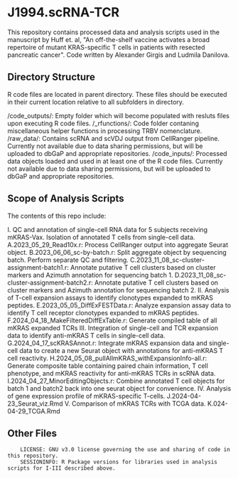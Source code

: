 # J1994.scRNA-TCR
This repository contains processed data and analysis scripts used in the manuscript by Huff et. al, "An off-the-shelf vaccine activates a broad repertoire of mutant KRAS-specific T cells in patients with resected pancreatic cancer". Code written by Alexander Girgis and Ludmila Danilova. 

## Directory Structure 
R code files are located in parent directory. These files should be executed in their current location relative to all subfolders in directory. 

/code_outputs/: Empty folder which will become populated with resluts files upon executing R code files. 
/_rfunctions/: Code folder contaning miscellaneous helper functions in processing TRBV nomenclature. 
/raw_data/: Contains scRNA and scVDJ output from CellRanger pipeline. Currently not available due to data sharing permissions, but will be uploaded to dbGaP and appropriate repositories. 
/code_inputs/: Processed data objects loaded and used in at least one of the R code files. Currently not available due to data sharing permissions, but will be uploaded to dbGaP and appropriate repositories. 
## Scope of Analysis Scripts
The contents of this repo include: 

I. QC and annotation of single-cell RNA data for 5 subjects receiving mKRAS-Vax. Isolation of annotated T cells from single-cell data. 
		A.2023_05_29_Read10x.r: Process CellRanger output into aggregate Seurat object.
		B.2023_06_06_sc-by-batch.r: Split aggregate object by sequencing batch. Perform separate QC and filtering. 
		C.2023_11_08_sc-cluster-assignment-batch1.r: Annotate putative T cell clusters based on cluster markers and Azimuth annotation for sequencing batch 1. 
		D.2023_11_08_sc-cluster-assignment-batch2.r: Annotate putative T cell clusters based on cluster markers and Azimuth annotation for sequencing batch 2. 
II. Analysis of T-cell expansion assays to identify clonotypes expanded to mKRAS peptides. 
		E.2023_05_05_DiffExFESTData.r: Analyze expansion assay data to identify T cell receptor clonotypes expanded to mKRAS peptides. 
		F.2024_04_18_MakeFilteredDiffExTable.r: Generate compiled table of all mKRAS expanded TCRs 
III. Integration of single-cell and TCR expansion data to identify anti-mKRAS T cells in single-cell data. 
		G.2024_04_17_scKRASAnnot.r: Integrate mKRAS expansion data and single-cell data to create a new Seurat object with annotations for anti-mKRAS T cell reactivity. 
		H.2024_05_08_pullAllmKRAS_withExpansionInfo-all.r: Generate composite table containing paired chain information, T cell phenotype, and mKRAS reactivity for anti-mKRAS TCRs in scRNA data.
		I.2024_04_27_MinorEditingObjects.r: Combine annotated T cell objects for batch 1 and batch2 back into one seurat object for convenience. 
IV. Analysis of gene expression profile of mKRAS-specific T-cells. 
		J.2024-04-23_Seurat_viz.Rmd
V. Comparison of mKRAS TCRs with TCGA data. 
		K.024-04-29_TCGA.Rmd
## Other Files
		LICENSE: GNU v3.0 license governing the use and sharing of code in this repository. 
		SESSIONINFO: R Package versions for libraries used in analysis scripts for I-III described above. 
